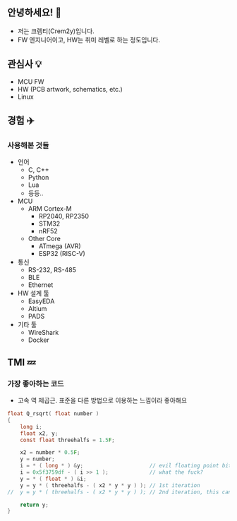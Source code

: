 ## 안녕하세요! 👋
- 저는 크렘티(Crem2y)입니다.
- FW 엔지니어이고, HW는 취미 레벨로 하는 정도입니다.

## 관심사 💡
- MCU FW
- HW (PCB artwork, schematics, etc.)
- Linux

## 경험 ✈️
### 사용해본 것들
- 언어
  - C, C++
  - Python
  - Lua
  - 등등..
- MCU
  - ARM Cortex-M
    - RP2040, RP2350
    - STM32
    - nRF52
  - Other Core
    - ATmega (AVR)
    - ESP32 (RISC-V)
- 통신
  - RS-232, RS-485
  - BLE
  - Ethernet
- HW 설계 툴
  - EasyEDA
  - Altium
  - PADS
- 기타 툴
  - WireShark
  - Docker

## TMI 💤
### 가장 좋아하는 코드
- 고속 역 제곱근. 표준을 다른 방법으로 이용하는 느낌이라 좋아해요
```c
float Q_rsqrt( float number )
{
	long i;
	float x2, y;
	const float threehalfs = 1.5F;

	x2 = number * 0.5F;
	y = number;
	i = * ( long * ) &y;                     // evil floating point bit level hacking
	i = 0x5f3759df - ( i >> 1 );             // what the fuck?
	y = * ( float * ) &i;
	y = y * ( threehalfs - ( x2 * y * y ) ); // 1st iteration
//	y = y * ( threehalfs - ( x2 * y * y ) ); // 2nd iteration, this can be removed

	return y;
}
```


<!--
**Crem2y/Crem2y** is a ✨ _special_ ✨ repository because its `README.md` (this file) appears on your GitHub profile.

Here are some ideas to get you started:

- 🔭 I’m currently working on ...
- 🌱 I’m currently learning ...
- 👯 I’m looking to collaborate on ...
- 🤔 I’m looking for help with ...
- 💬 Ask me about ...
- 📫 How to reach me: ...
- 😄 Pronouns: ...
- ⚡ Fun fact: ...
-->
